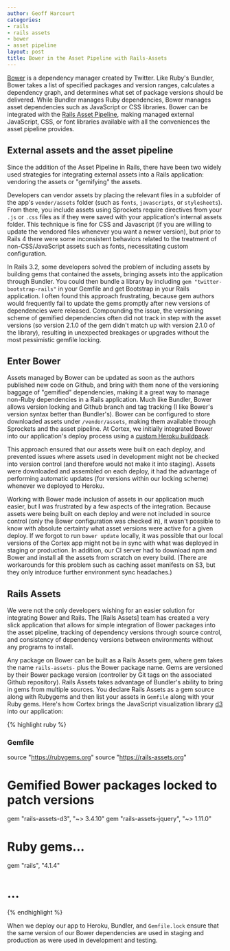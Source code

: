 ```yaml
---
author: Geoff Harcourt
categories:
- rails
- rails assets
- bower
- asset pipeline
layout: post
title: Bower in the Asset Pipeline with Rails-Assets
---
```


[Bower](http://bower.io) is a dependency manager created by Twitter. Like Ruby's
Bundler, Bower takes a list of specified packages and version ranges, calculates
a dependency graph, and determines what set of package versions should be
delivered. While Bundler manages Ruby dependencies, Bower manages asset
dependencies such as JavaScript or CSS libraries. Bower can be integrated with
the [Rails Asset Pipeline](http://guides.rubyonrails.org/asset_pipeline.html),
making managed external JavaScript, CSS, or font libraries available with all
the conveniences the asset pipeline provides.

## External assets and the asset pipeline

Since the addition of the Asset Pipeline in Rails, there have been two widely
used strategies for integrating external assets into a Rails application:
vendoring the assets or "gemifying" the assets.

Developers can vendor assets by placing the relevant files in a subfolder of the
app's `vendor/assets` folder (such as `fonts`, `javascripts`, or `stylesheets`).
From there, you include assets using Sprockets require directives from your
`.js` or `.css` files as if they were saved with your application's internal
assets folder. This technique is fine for CSS and Javascript (if you are willing
to update the vendored files whenever you want a newer version), but prior to
Rails 4 there were some inconsistent behaviors related to the treatment of
non-CSS/JavaScript assets such as fonts, necessitating custom configuration.

In Rails 3.2, some developers solved the problem of including assets by building
gems that contained the assets, bringing assets into the application through
Bundler. You could then bundle a library by including `gem
"twitter-bootstrap-rails"` in your Gemfile and get Bootstrap in your Rails
application. I often found this approach frustrating, because gem authors would
frequently fail to update the gems promptly after new versions of dependencies
were released. Compounding the issue, the versioning scheme of gemified
dependencies often did not track in step with the asset versions (so version
2.1.0 of the gem didn't match up with version 2.1.0 of the library), resulting
in unexpected breakages or upgrades without the most pessimistic gemfile
locking.

## Enter Bower

Assets managed by Bower can be updated as soon as the authors published new code
on Github, and bring with them none of the versioning baggage of "gemified"
dependencies, making it a great way to manage non-Ruby dependencies in a Rails
application. Much like Bundler, Bower allows version locking and Github branch
and tag tracking (I like Bower's version syntax better than Bundler's). Bower
can be configured to store downloaded assets under `/vendor/assets`, making them
available through Sprockets and the asset pipeline. At Cortex, we initially
integrated Bower into our application's deploy process using a [custom Heroku
buildpack](https://github.com/qnyp/heroku-buildpack-ruby-bower).

This approach ensured that our assets were built on each deploy, and prevented
issues where assets used in development might not be checked into version
control (and therefore would not make it into staging). Assets were
downloaded and assembled on each deploy, it had the advantage of performing
automatic updates (for versions within our locking scheme) whenever we deployed
to Heroku.

Working with Bower made inclusion of assets in our application much easier, but
I was frustrated by a few aspects of the integration. Because assets were being
built on each deploy and were not included in source control (only the Bower
configuration was checked in), it wasn't possible to know with absolute
certainty what asset versions were active for a given deploy. If we forgot to
run `bower update` locally, it was possible that our local versions of the
Cortex app might not be in sync with what was deployed in staging or production.
In addition, our CI server had to download npm and Bower and install all the
assets from scratch on every build. (There are workarounds for this problem such
as caching asset manifests on S3, but they only introduce further environment
sync headaches.)

## Rails Assets

We were not the only developers wishing for an easier solution for integrating
Bower and Rails. The [Rails Assets] team has created a very slick application
that allows for simple integration of Bower packages into the asset pipeline,
tracking of dependency versions through source control, and consistency of
dependency versions between environments without any programs to install.

Any package on Bower can be built as a Rails Assets gem, where gem takes the
name `rails-assets-` plus the Bower package name. Gems are versioned by their
Bower package version (controller by Git tags on the associated Github
repository). Rails Assets takes advantage of Bundler's ability to bring in gems
from multiple sources. You declare Rails Assets as a gem source along with
Rubygems and then list your assets in `Gemfile` along with your Ruby
gems. Here's how Cortex brings the JavaScript visualization library
[d3](http://www.d3js.org) into our application:

{% highlight ruby %}
### Gemfile

source "https://rubygems.org"
source "https://rails-assets.org"

# Gemified Bower packages locked to patch versions
gem "rails-assets-d3", "~> 3.4.10"
gem "rails-assets-jquery", "~> 1.11.0"

# Ruby gems...
gem "rails", "4.1.4"
# ...

{% endhighlight %}

When we deploy our app to Heroku, Bundler, and `Gemfile.lock` ensure that the
same version of our Bower dependencies are used in staging and production as
were used in development and testing.
